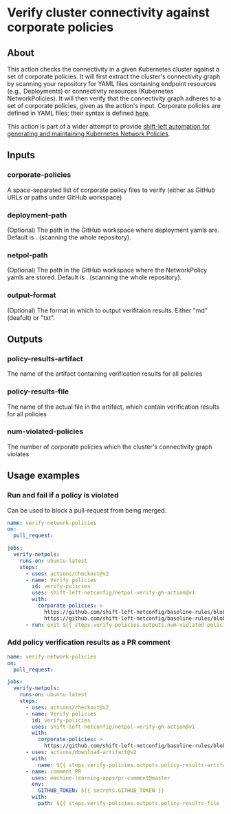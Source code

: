 # Verify cluster connectivity against corporate policies

## About
This action checks the connectivity in a given Kubernetes cluster against a set of corporate policies. It will first extract the cluster's connectivity graph by scanning your repository for YAML files containing endpoint resources (e.g., Deployments) or connectivity resources (Kubernetes NetworkPolicies). It will then verify that the connectivity graph adheres to a set of corporate policies, given as the action's input. Corporate policies are defined in YAML files; their syntax is defined [here](https://github.com/shift-left-netconfig/baseline-rules).

This action is part of a wider attempt to provide [shift-left automation for generating and maintaining Kubernetes Network Policies](https://shift-left-netconfig.github.io/).

## Inputs
### corporate-policies
A space-separated list of corporate policy files to verify (either as GitHub URLs or paths under GitHub workspace)
### deployment-path
(Optional) The path in the GitHub workspace where deployment yamls are. Default is . (scanning the whole repository).
### netpol-path
(Optional) The path in the GitHub workspace where the NetworkPolicy yamls are stored. Default is . (scanning the whole repository).
### output-format
(Optional) The format in which to output verifitaion results. Either "md" (deafult) or "txt".
## Outputs
### policy-results-artifact
The name of the artifact containing verification results for all policies
### policy-results-file
The name of the actual file in the artifact, which contain verification results for all policies
### num-violated-policies
The number of corporate policies which the cluster's connectivity graph violates
## Usage examples
### Run and fail if a policy is violated
Can be used to block a pull-request from being merged.
```yaml
name: verify-network-policies
on:
  pull_request:

jobs:
  verify-netpols:
    runs-on: ubuntu-latest
    steps:
      - uses: actions/checkout@v2
      - name: Verify policies
        id: verify-policies
        uses: shift-left-netconfig/netpol-verify-gh-action@v1
        with:
          corporate-policies: >
            https://github.com/shift-left-netconfig/baseline-rules/blob/master/examples/ciso_denied_ports.yaml
            https://github.com/shift-left-netconfig/baseline-rules/blob/master/examples/restrict_access_to_payment.yaml
      - run: exit ${{ steps.verify-policies.outputs.num-violated-policies }}
```
### Add policy verification results as a PR comment
```yaml
name: verify-network-policies
on:
  pull_request:

jobs:
  verify-netpols:
    runs-on: ubuntu-latest
    steps:
      - uses: actions/checkout@v2
      - name: Verify policies
        id: verify-policies
        uses: shift-left-netconfig/netpol-verify-gh-action@v1
        with:
          corporate-policies: >
            https://github.com/shift-left-netconfig/baseline-rules/blob/master/examples/restrict_access_to_payment.yaml
      - uses: actions/download-artifact@v2
        with:
          name: ${{ steps.verify-policies.outputs.policy-results-artifact }}
      - name: comment PR
        uses: machine-learning-apps/pr-comment@master
        env:
          GITHUB_TOKEN: ${{ secrets.GITHUB_TOKEN }}
        with:
          path: ${{ steps.verify-policies.outputs.policy-results-file }}
```
